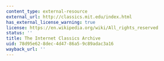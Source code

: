 ```yaml
---
content_type: external-resource
external_url: http://classics.mit.edu/index.html
has_external_license_warning: true
license: https://en.wikipedia.org/wiki/All_rights_reserved
status: ''
title: The Internet Classics Archive
uid: 78d95e62-8dec-4d47-86a5-9c89adac3a16
wayback_url: ''
---
```

